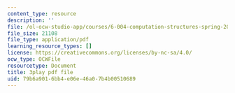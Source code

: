 ```yaml
---
content_type: resource
description: ''
file: /ol-ocw-studio-app/courses/6-004-computation-structures-spring-2017/79b6a9016bb4e06e46a07b4b00510689_3LQUrpSADx8.pdf
file_size: 21108
file_type: application/pdf
learning_resource_types: []
license: https://creativecommons.org/licenses/by-nc-sa/4.0/
ocw_type: OCWFile
resourcetype: Document
title: 3play pdf file
uid: 79b6a901-6bb4-e06e-46a0-7b4b00510689
---
```

